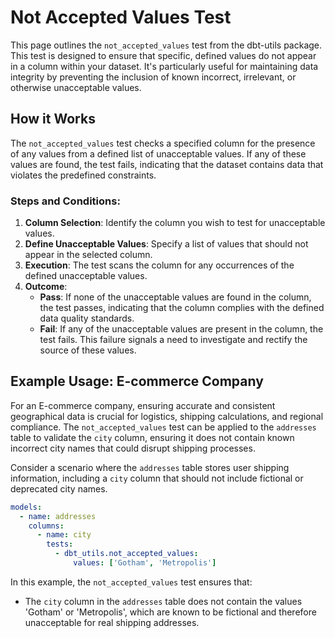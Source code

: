 # Not Accepted Values Test

This page outlines the `not_accepted_values` test from the dbt-utils package. This test is designed to ensure that specific, defined values do not appear in a column within your dataset. It's particularly useful for maintaining data integrity by preventing the inclusion of known incorrect, irrelevant, or otherwise unacceptable values.

## How it Works

The `not_accepted_values` test checks a specified column for the presence of any values from a defined list of unacceptable values. If any of these values are found, the test fails, indicating that the dataset contains data that violates the predefined constraints.

### Steps and Conditions:

1. **Column Selection**: Identify the column you wish to test for unacceptable values.
2. **Define Unacceptable Values**: Specify a list of values that should not appear in the selected column.
3. **Execution**: The test scans the column for any occurrences of the defined unacceptable values.
4. **Outcome**:
   - **Pass**: If none of the unacceptable values are found in the column, the test passes, indicating that the column complies with the defined data quality standards.
   - **Fail**: If any of the unacceptable values are present in the column, the test fails. This failure signals a need to investigate and rectify the source of these values.

## Example Usage: E-commerce Company

For an E-commerce company, ensuring accurate and consistent geographical data is crucial for logistics, shipping calculations, and regional compliance. The `not_accepted_values` test can be applied to the `addresses` table to validate the `city` column, ensuring it does not contain known incorrect city names that could disrupt shipping processes.

Consider a scenario where the `addresses` table stores user shipping information, including a `city` column that should not include fictional or deprecated city names.

```yaml
models:
  - name: addresses
    columns:
      - name: city
        tests:
          - dbt_utils.not_accepted_values:
              values: ['Gotham', 'Metropolis']
```

In this example, the `not_accepted_values` test ensures that:
- The `city` column in the `addresses` table does not contain the values 'Gotham' or 'Metropolis', which are known to be fictional and therefore unacceptable for real shipping addresses.